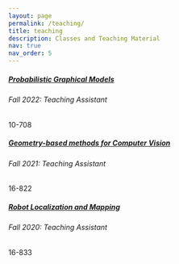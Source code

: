 ```yaml
---
layout: page
permalink: /teaching/
title: teaching
description: Classes and Teaching Material
nav: true
nav_order: 5
---
```


<div class="card mt-3">
  <div class="p-3">
    <div class="row">
      <div class="col-sm-10">
        <h5 class="card-title"><a href="https://andrejristeski.github.io/10708-F22/index.html#info" target="_blank" rel="noopener noreferrer">Probabilistic Graphical Models</a></h5>
        <h6 class="card-subtitle font-italic">Fall 2022: Teaching Assistant</h6>
      </div>
      <div class="col-sm-2 text-sm-right">
        <span class="badge badge-secondary">
          10-708
        </span>
      </div>
    </div>
  </div>
</div>

<div class="card mt-3">
  <div class="p-3">
    <div class="row">
      <div class="col-sm-10">
        <h5 class="card-title"><a href="https://piazza.com/cmu/fall2021/16822/resources" target="_blank" rel="noopener noreferrer">Geometry-based methods for Computer Vision</a></h5>
        <h6 class="card-subtitle font-italic">Fall 2021: Teaching Assistant</h6>
      </div>
      <div class="col-sm-2 text-sm-right">
        <span class="badge badge-secondary">
          16-822
        </span>
      </div>
    </div>
  </div>
</div>

<div class="card mt-3">
  <div class="p-3">
    <div class="row">
      <div class="col-sm-10">
        <h5 class="card-title"><a href="https://piazza.com/cmu/fall2021/16822/resources" target="_blank" rel="noopener noreferrer">Robot Localization and Mapping</a></h5>
        <h6 class="card-subtitle font-italic">Fall 2020: Teaching Assistant</h6>
      </div>
      <div class="col-sm-2 text-sm-right">
        <span class="badge badge-secondary">
          16-833
        </span>
      </div>
    </div>
  </div>
</div>
